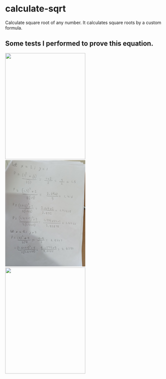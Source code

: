 # calculate-sqrt
Calculate square root of any number. It calculates square roots by a custom formula.

## Some tests I performed to prove this equation.

<img src="img/1.jpg" width="256" height="340"/><img src="img/2.jpg" width="256" height="340"/><img src="img/3.jpg" width="256" height="340"/>
